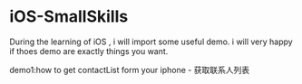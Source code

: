 # iOS-SmallSkills
During the learning of iOS , i will import some useful demo.   i will very happy if thoes demo are exactly things you want.


demo1:how to get contactList form your iphone - 获取联系人列表
